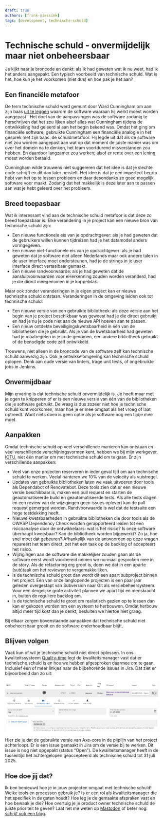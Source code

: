 ```yaml
---
draft: true
authors: [frank-niessink]
tags: [development, technische-schuld]
---
```

# Technische schuld - onvermijdelijk maar niet onbeheersbaar

Je kijkt naar je broncode en denkt: als ik had geweten wat ik nu weet, had ik het anders aangepakt. Een typisch voorbeeld van technische schuld. Wat is het, hoe kun je het voorkomen (niet dus) en hoe pak je het aan?

<!-- truncate -->

## Een financiële metafoor

De term technische schuld werd gemunt door Ward Cunningham om aan zijn baas [uit te leggen](https://wiki.c2.com/?WardExplainsDebtMetaphor) waarom de software waaraan hij werkt moest worden aangepast . Het doel van de aanpassingen was de software zodanig te herschrijven dat het zou lijken alsof alles wat Cunningham tijdens de ontwikkeling had geleerd al aan het begin bekend was. Omdat het ging om financiële software, gebruikte Cunningham een financiële analogie in het gesprek met zijn baas: de schuldmetafoor. Hij legde uit dat als de software niet zou worden aangepast aan wat op dat moment de juiste manier was om over het domein na te denken, het team voortdurend misverstanden zou hebben. En daardoor langzamer zou werken; alsof er rente over een lening moest worden betaald.

Cunningham wilde trouwens niet suggereren dat het idee is dat je slechte code schrijft en dit dan later herstelt. Het idee is dat je een imperfect begrip hebt van het op te lossen probleem en daar desondanks zo goed mogelijk software voor maakt. Zodanig dat het makkelijk is deze later aan te passen aan wat je hebt geleerd over het probleem.

## Breed toepasbaar

Wat ik interessant vind aan de technische schuld metafoor is dat deze zo breed toepasbaar is. Elke verandering in je project kan een nieuwe bron van technische schuld zijn:

- Een nieuwe functionele eis van je opdrachtgever: als je had geweten dat de gebruikers willen kunnen tijdreizen had je het datamodel anders vormgegeven.
- Een nieuwe niet-functionele eis van je opdrachtgever: als je had geweten dat je software niet alleen Nederlands maar ook andere talen in de user interface moet ondersteunen, had je de strings in je user interface direct vertaalbaar gemaakt.
- Een nieuwe randvoorwaarde: als je had geweten dat de aansluitvoorwaarden voor eHerkenning zouden worden veranderd, had je die direct meegenomen in je koppelvlak.

Maar ook zonder veranderingen in je eigen project kan er nieuwe technische schuld ontstaan. Veranderingen in de omgeving leiden ook tot technische schuld:

- Een nieuwe versie van een gebruikte bibliotheek: als deze versie aan het begin van je project beschikbaar was geweest had je die direct gebruikt en had je nu je code niet aan de nieuwe API hoeven aan te passen.
- Een nieuw ontdekte beveiligingskwetsbaarheid in één van de bibliotheken die je gebruikt. Als je van de kwetsbaarheid had geweten had je maatregelen in je code genomen, een andere bibliotheek gebruikt of de benodigde code zelf ontwikkeld.

Trouwens, niet alleen in de broncode van de software zelf kan technische schuld aanwezig zijn. Ook je ontwikkelomgeving kan technische schuld oplopen. Denk aan oude versie van linters, trage unit tests, of ongebruikte jobs in Jenkins.

## Onvermijdbaar

Mijn ervaring is dat technische schuld onvermijdelijk is. Je hoeft maar met je ogen te knipperen of er is een nieuwe versie van één van de bibliotheken die je software gebruikt. De vraag is dus zozeer niet hoe je technische schuld kunt voorkomen, maar hoe je er mee omgaat als het vroeg of laat optreedt. Want niets doen is geen optie als je software nog een tijdje mee moet.

## Aanpakken

Omdat technische schuld op veel verschillende manieren kan ontstaan en veel verschillende verschijningsvormen kent, hebben we bij mijn werkgever, [ICTU](https://www.ictu.nl), niet één manier om met technische schuld om te gaan. Er zijn verschillende aanpakken:

- Veel van onze projecten reserveren in ieder geval tijd om aan technische schuld te werken. Veelal hanteren we 10% van de velocity als vuistregel.
- Updates van gebruikte bibliotheken laten we vaak uitvoeren door tools als Dependabot of Renovatebot. Deze tools zien dat er een nieuwe versie beschikbaar is, maken een pull request en starten de geautomatiseerde build en geautomatiseerde tests. Als alle tests slagen en een review van de wijzigingen geen issues oplevert kan de pull request gemerged worden. Randvoorwaarde is wel dat de testsuite een hoge testdekking heeft.
- Nieuwe kwetsbaarheden in gebruikte bibliotheken die door tools als de OWASP Dependency Check worden gerapporteerd leiden tot een risicoanalyse door de ontwikkelaars: wat is het risico? Is onze software überhaupt kwetsbaar? Kan de bibliotheek worden bijgewerkt? Zo ja, hoe snel moet dat gebeuren? Afhankelijk van de antwoorden op deze vragen repareert het team direct, zet het een taak op de backlog of accepteert het risico.
- Wijzigingen aan de software die makkelijker zouden gaan als de software eerst wordt voorbereid nemen we normaal gesproken mee in de story. Als de refactoring erg groot is, doen we dat in een aparte (sub)taak om het reviewen te vergemakkelijken.
- Is de technische schuld groot dan wordt dit een apart subproject binnen het project. Eén van onze langlopende projecten is een paar jaar geleden overgestapt van Subversion naar Git als versiebeheersysteem. Voor een dergelijke grote activiteit plannen we apart tijd en menskracht in, buiten de reguliere backlog om.
- Is de technische schuld te groot om realistisch gezien op te lossen dan kan er gekozen worden om een systeem te herbouwen. Omdat herbouw altijd meer tijd kost dan je denkt, besluiten we hiertoe niet graag.

Bij elkaar zorgen bovenstaande aanpakken dat technische schuld niet onbeheersbaar groeit en de software onderhoudbaar blijft.

## Blijven volgen

Vaak kun of wil je technische schuld niet direct oplossen. In ons kwaliteitssysteem [Quality-time](https://developer.overheid.nl/kennisbank/infra/tools/quality-time) legt de kwaliteitsmanager vast dat er technische schuld is en hoe we hebben afgesproken daarmee om te gaan. Inclusief één of meer linkjes naar de bijbehorende issues in Jira. Dat ziet er bijvoorbeeld dan zo uit:

!["Technische schuld registreren in Quality-time"](./img/technische-schuld-in-quality-time.png)

Hier zie je dat de gebruikte versie van Axe-core in de pijplijn van het project achterloopt. Er is een issue gemaakt in Jira om de versie bij te werken. Dit issue is nog niet opgepakt (status “Open”). De kwaliteitsmanager heeft in de tussentijd het achtergelopen geaccepteerd als technische schuld tot 31 juli 2025.

## Hoe doe jij dat?

Ik ben benieuwd hoe je in jouw projecten omgaat met technische schuld! Welke tools en processen gebruik je? Is er een rol als kwaliteitsmanager die het specifiek in de gaten houdt? Hoe leg je de gemaakte afspraken vast en hoe bewaak je die? Hoe overtuig je je product owner technische schuld de juiste prioriteit te geven? Laat het me weten op [Mastodon](https://fosstodon.org/@Fniessink) of beter nog: [schrijf ook een blog](https://developer.overheid.nl/contributing/gastblog-schrijven).
